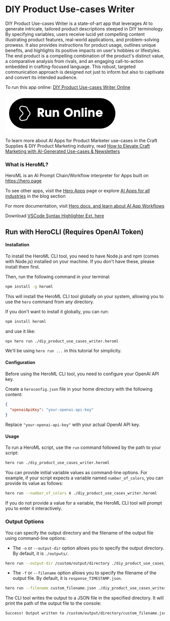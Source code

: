 # DIY Product Use-cases Writer

DIY Product Use-cases Writer is a state-of-art app that leverages AI to generate intricate, tailored product descriptions steeped in DIY terminology. By specifying variables, users receive lucid yet compelling content illustrating product features, real-world applications, and problem-solving prowess. It also provides instructions for product usage, outlines unique benefits, and highlights its positive impacts on user's hobbies or lifestyles. The end product is a compelling combination of the product's distinct value, a comparative analysis from rivals, and an engaging call-to-action embedded in crafting-focused language. This robust, targeted communication approach is designed not just to inform but also to captivate and convert its intended audience.

To run this app online: [DIY Product Use-cases Writer Online](https://hero.page/app/diy-product-use-cases-writer-crafting-terminology-driven-product-descriptions/k6I223Tg6R699F2m6M6S)

[![Run DIY Product Use-cases Writer Online](/assets/run.svg)](https://hero.page/app/diy-product-use-cases-writer-crafting-terminology-driven-product-descriptions/k6I223Tg6R699F2m6M6S)

To learn more about AI Apps for Product Marketer use-cases in the Craft Supplies & DIY Product Marketing industry, read [How to Elevate Craft Marketing with AI-Generated Use-cases & Newsletters](https://hero.page/blog/ai/craft-supplies-and-diy-product-marketing/how-to-elevate-craft-marketing-with-ai-generated-use-cases-and-newsletters/170827)

### What is HeroML?
HeroML is an AI Prompt Chain/Workflow interpreter for Apps built on https://hero.page 

To see other apps, visit the [Hero Apps](https://hero.page/apps) page or explore [AI Apps for all industries](https://hero.page/blog) in the blog section

For more documentation, visit [Hero docs, and learn about AI App Workflows](https://hero.page/tutorials/introduction-to-heroml)

Download [VSCode Syntax Highlighter Ext. here](https://marketplace.visualstudio.com/items?itemName=hero-page.heroml)

## Run with HeroCLI (Requires OpenAI Token)

#### Installation

To install the HeroML CLI tool, you need to have Node.js and npm (comes with Node.js) installed on your machine. If you don't have these, please install them first. 

Then, run the following command in your terminal:

```bash
npm install -g heroml
```

This will install the HeroML CLI tool globally on your system, allowing you to use the `hero` command from any directory.

If you don't want to install it globally, you can run:

```bash
npm install heroml
```

and use it like:

```bash
npx hero run ./diy_product_use_cases_writer.heroml
```

We'll be using `hero run ...` in this tutorial for simplicity.

#### Configuration

Before using the HeroML CLI tool, you need to configure your OpenAI API key. 

Create a `heroconfig.json` file in your home directory with the following content:

```json
{
  "openaiApiKey": "your-openai-api-key"
}
```

Replace `"your-openai-api-key"` with your actual OpenAI API key.

#### Usage

To run a HeroML script, use the `run` command followed by the path to your script:

```bash
hero run ./diy_product_use_cases_writer.heroml
```

You can provide initial variable values as command-line options. For example, if your script expects a variable named `number_of_colors`, you can provide its value as follows:

```bash
hero run --number_of_colors 4 ./diy_product_use_cases_writer.heroml
```

If you do not provide a value for a variable, the HeroML CLI tool will prompt you to enter it interactively.

### Output Options

You can specify the output directory and the filename of the output file using command-line options:

- The `-o` or `--output-dir` option allows you to specify the output directory. By default, it is `./outputs/`.

```bash
hero run --output-dir /custom/output/directory ./diy_product_use_cases_writer.heroml
```

- The `-f` or `--filename` option allows you to specify the filename of the output file. By default, it is `response_TIMESTAMP.json`.

```bash
hero run --filename custom_filename.json ./diy_product_use_cases_writer.heroml
```

The CLI tool writes the output to a JSON file in the specified directory. It will print the path of the output file to the console:

```bash
Success! Output written to /custom/output/directory/custom_filename.json
```

